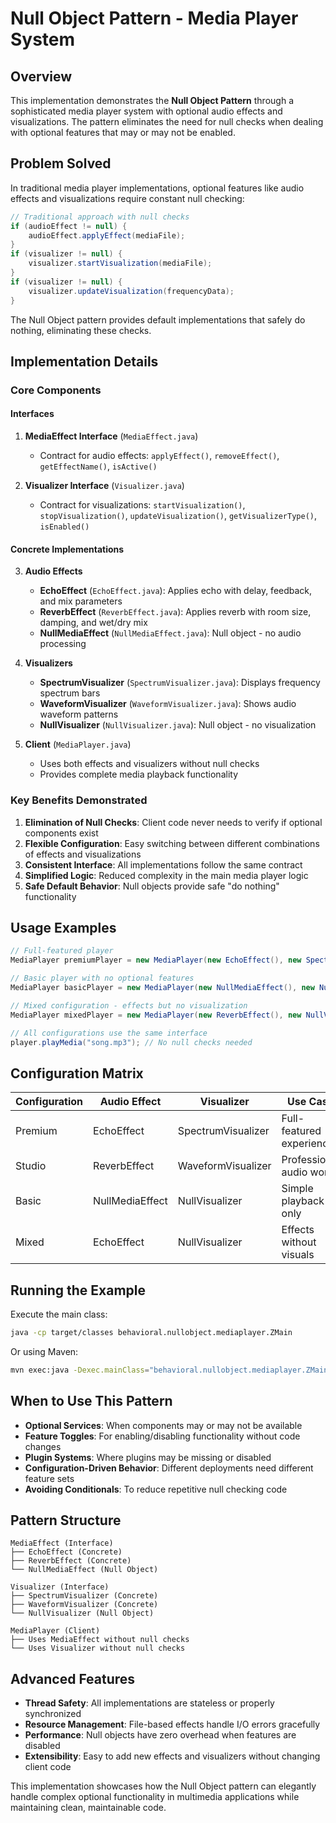 # Null Object Pattern - Media Player System

## Overview

This implementation demonstrates the **Null Object Pattern** through a sophisticated media player system with optional audio effects and visualizations. The pattern eliminates the need for null checks when dealing with optional features that may or may not be enabled.

## Problem Solved

In traditional media player implementations, optional features like audio effects and visualizations require constant null checking:

```java
// Traditional approach with null checks
if (audioEffect != null) {
    audioEffect.applyEffect(mediaFile);
}
if (visualizer != null) {
    visualizer.startVisualization(mediaFile);
}
if (visualizer != null) {
    visualizer.updateVisualization(frequencyData);
}
```

The Null Object pattern provides default implementations that safely do nothing, eliminating these checks.

## Implementation Details

### Core Components

#### Interfaces
1. **MediaEffect Interface** (`MediaEffect.java`)
   - Contract for audio effects: `applyEffect()`, `removeEffect()`, `getEffectName()`, `isActive()`

2. **Visualizer Interface** (`Visualizer.java`)
   - Contract for visualizations: `startVisualization()`, `stopVisualization()`, `updateVisualization()`, `getVisualizerType()`, `isEnabled()`

#### Concrete Implementations
3. **Audio Effects**
   - **EchoEffect** (`EchoEffect.java`): Applies echo with delay, feedback, and mix parameters
   - **ReverbEffect** (`ReverbEffect.java`): Applies reverb with room size, damping, and wet/dry mix
   - **NullMediaEffect** (`NullMediaEffect.java`): Null object - no audio processing

4. **Visualizers**
   - **SpectrumVisualizer** (`SpectrumVisualizer.java`): Displays frequency spectrum bars
   - **WaveformVisualizer** (`WaveformVisualizer.java`): Shows audio waveform patterns
   - **NullVisualizer** (`NullVisualizer.java`): Null object - no visualization

5. **Client** (`MediaPlayer.java`)
   - Uses both effects and visualizers without null checks
   - Provides complete media playback functionality

### Key Benefits Demonstrated

1. **Elimination of Null Checks**: Client code never needs to verify if optional components exist
2. **Flexible Configuration**: Easy switching between different combinations of effects and visualizations
3. **Consistent Interface**: All implementations follow the same contract
4. **Simplified Logic**: Reduced complexity in the main media player logic
5. **Safe Default Behavior**: Null objects provide safe "do nothing" functionality

## Usage Examples

```java
// Full-featured player
MediaPlayer premiumPlayer = new MediaPlayer(new EchoEffect(), new SpectrumVisualizer());

// Basic player with no optional features
MediaPlayer basicPlayer = new MediaPlayer(new NullMediaEffect(), new NullVisualizer());

// Mixed configuration - effects but no visualization
MediaPlayer mixedPlayer = new MediaPlayer(new ReverbEffect(), new NullVisualizer());

// All configurations use the same interface
player.playMedia("song.mp3"); // No null checks needed
```

## Configuration Matrix

| Configuration | Audio Effect | Visualizer | Use Case |
|---------------|--------------|------------|----------|
| Premium | EchoEffect | SpectrumVisualizer | Full-featured experience |
| Studio | ReverbEffect | WaveformVisualizer | Professional audio work |
| Basic | NullMediaEffect | NullVisualizer | Simple playback only |
| Mixed | EchoEffect | NullVisualizer | Effects without visuals |

## Running the Example

Execute the main class:
```bash
java -cp target/classes behavioral.nullobject.mediaplayer.ZMain
```

Or using Maven:
```bash
mvn exec:java -Dexec.mainClass="behavioral.nullobject.mediaplayer.ZMain"
```

## When to Use This Pattern

- **Optional Services**: When components may or may not be available
- **Feature Toggles**: For enabling/disabling functionality without code changes
- **Plugin Systems**: Where plugins may be missing or disabled
- **Configuration-Driven Behavior**: Different deployments need different feature sets
- **Avoiding Conditionals**: To reduce repetitive null checking code

## Pattern Structure

```
MediaEffect (Interface)
├── EchoEffect (Concrete)
├── ReverbEffect (Concrete)  
└── NullMediaEffect (Null Object)

Visualizer (Interface)
├── SpectrumVisualizer (Concrete)
├── WaveformVisualizer (Concrete)
└── NullVisualizer (Null Object)

MediaPlayer (Client)
├── Uses MediaEffect without null checks
└── Uses Visualizer without null checks
```

## Advanced Features

- **Thread Safety**: All implementations are stateless or properly synchronized
- **Resource Management**: File-based effects handle I/O errors gracefully  
- **Performance**: Null objects have zero overhead when features are disabled
- **Extensibility**: Easy to add new effects and visualizers without changing client code

This implementation showcases how the Null Object pattern can elegantly handle complex optional functionality in multimedia applications while maintaining clean, maintainable code.